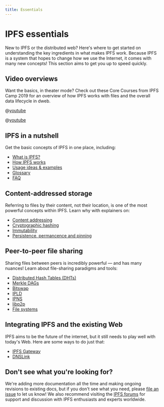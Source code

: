 ```yaml
---
title: Essentials
---
```


# IPFS essentials

New to IPFS or the distributed web? Here's where to get started on understanding the key ingredients in what makes IPFS work. Because IPFS is a system that hopes to change how we use the Internet, it comes with many new concepts! This section aims to get you up to speed quickly.

## Video overviews

Want the basics, in theater mode? Check out these Core Courses from IPFS Camp 2019 for an overview of how IPFS works with files and the overall data lifecycle in dweb.

@[youtube](fLUq0RkiTBA)

@[youtube](Z5zNPwMDYGg)

## IPFS in a nutshell

Get the basic concepts of IPFS in one place, including:

- [What is IPFS?](/essentials/what-is-ipfs/)
- [How IPFS works](/essentials/how-ipfs-works/)
- [Usage ideas & examples](/essentials/usage-ideas-examples/)
- [Glossary](/essentials/glossary/)
- [FAQ](/essentials/faq/)

## Content-addressed storage

Referring to files by their content, not their location, is one of the most powerful concepts within IPFS. Learn why with explainers on:

- [Content addressing](/essentials/content-addressing/)
- [Cryptographic hashing](/essentials/hashing/)
- [Immutability](/essentials/immutability/)
- [Persistence, permancence and pinning](/essentials/persistence/)

## Peer-to-peer file sharing

Sharing files between peers is incredibly powerful — and has many nuances! Learn about file-sharing paradigms and tools:

- [Distributed Hash Tables (DHTs)](/essentials/dht/)
- [Merkle DAGs](/essentials/merkle-dag/)
- [Bitswap](/essentials/bitswap/)
- [IPLD](/essentials/ipld/)
- [IPNS](/essentials/ipns/)
- [libp2p](/essentials/libp2p/)
- [File systems](/essentials/file-systems/)

## Integrating IPFS and the existing Web

IPFS aims to be the future of the internet, but it still needs to play well with today's Web. Here are some ways to do just that:

- [IPFS Gateway](/essentials/ipfs-gateway/)
- [DNSLink](/essentials/dnslink/)

## Don't see what you're looking for?

We're adding more documentation all the time and making ongoing revisions to existing docs, but if you don't see what you need, please [file an issue](https://github.com/ipfs/docs/issues/new?assignees=&labels=OKR+3%3A+Content+Improvement%2C+docs-ipfs&template=content-request.md&title=%5BCONTENT+REQUEST%5D+%28add+your+title+here%21%29) to let us know! We also recommend visiting the [IPFS forums](https://discuss.ipfs.io/) for support and discussion with IPFS enthusiasts and experts worldwide.
